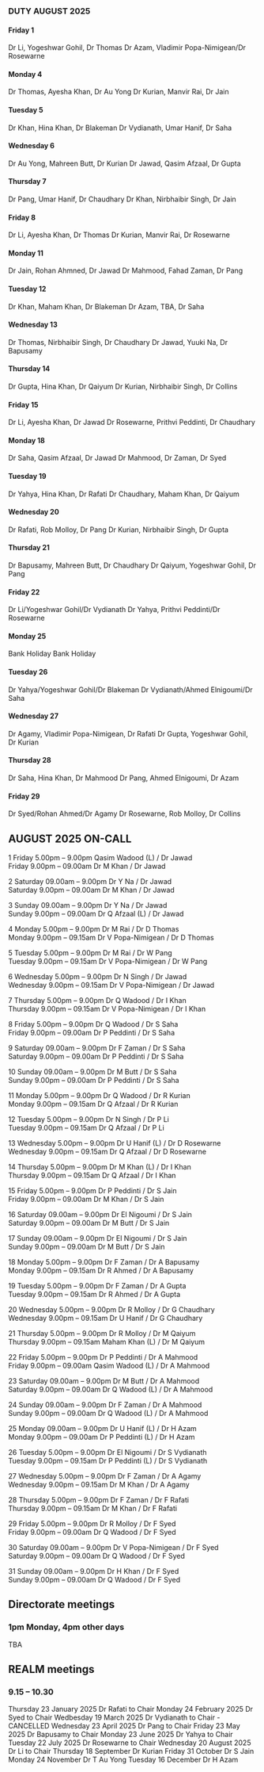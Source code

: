 

### DUTY AUGUST 2025

#### Friday 1
Dr Li, Yogeshwar Gohil, Dr Thomas
Dr Azam, Vladimir Popa-Nimigean/Dr Rosewarne

#### Monday 4
Dr Thomas, Ayesha Khan, Dr Au Yong
Dr Kurian, Manvir Rai, Dr Jain

#### Tuesday 5
Dr Khan, Hina Khan, Dr Blakeman
Dr Vydianath, Umar Hanif, Dr Saha

#### Wednesday 6
Dr Au Yong, Mahreen Butt, Dr Kurian
Dr Jawad, Qasim Afzaal, Dr Gupta

#### Thursday 7
Dr Pang, Umar Hanif, Dr Chaudhary
Dr Khan, Nirbhaibir Singh, Dr Jain

#### Friday 8
Dr Li, Ayesha Khan, Dr Thomas
Dr Kurian, Manvir Rai, Dr Rosewarne

#### Monday 11
Dr Jain, Rohan Ahmned, Dr Jawad
Dr Mahmood, Fahad Zaman, Dr Pang

#### Tuesday 12
Dr Khan, Maham Khan, Dr Blakeman
Dr Azam, TBA, Dr Saha

#### Wednesday 13
Dr Thomas, Nirbhaibir Singh, Dr Chaudhary
Dr Jawad, Yuuki Na, Dr Bapusamy

#### Thursday 14
Dr Gupta, Hina Khan, Dr Qaiyum
Dr Kurian, Nirbhaibir Singh, Dr Collins

#### Friday 15
Dr Li, Ayesha Khan, Dr Jawad
Dr Rosewarne, Prithvi Peddinti, Dr Chaudhary

#### Monday 18
Dr Saha, Qasim Afzaal, Dr Jawad
Dr Mahmood, Dr Zaman, Dr Syed

#### Tuesday 19
Dr Yahya, Hina Khan, Dr Rafati
Dr Chaudhary, Maham Khan, Dr Qaiyum

#### Wednesday 20
Dr Rafati, Rob Molloy, Dr Pang
Dr Kurian, Nirbhaibir Singh, Dr Gupta

#### Thursday 21
Dr Bapusamy, Mahreen Butt, Dr Chaudhary
Dr Qaiyum, Yogeshwar Gohil, Dr Pang

#### Friday 22
Dr Li/Yogeshwar Gohil/Dr Vydianath
Dr Yahya, Prithvi Peddinti/Dr Rosewarne

#### Monday 25
Bank Holiday
Bank Holiday

#### Tuesday 26
Dr Yahya/Yogeshwar Gohil/Dr Blakeman
Dr Vydianath/Ahmed Elnigoumi/Dr Saha

#### Wednesday 27
Dr Agamy, Vladimir Popa-Nimigean, Dr Rafati
Dr Gupta, Yogeshwar Gohil, Dr Kurian

#### Thursday 28
Dr Saha, Hina Khan, Dr Mahmood
Dr Pang, Ahmed Elnigoumi, Dr Azam

#### Friday 29
Dr Syed/Rohan Ahmed/Dr Agamy
Dr Rosewarne, Rob Molloy, Dr Collins



## AUGUST 2025 ON-CALL

1	Friday 5.00pm – 9.00pm	Qasim Wadood (L) / Dr Jawad  
	Friday 9.00pm – 09.00am	Dr M Khan / Dr Jawad  

2	Saturday 09.00am – 9.00pm	Dr Y Na / Dr Jawad  
	Saturday 9.00pm – 09.00am	Dr M Khan / Dr Jawad  

3	Sunday 09.00am – 9.00pm	Dr Y Na / Dr Jawad  
	Sunday 9.00pm – 09.00am	Dr Q Afzaal (L) / Dr Jawad  

4	Monday 5.00pm – 9.00pm	Dr M Rai / Dr D Thomas  
	Monday 9.00pm – 09.15am	Dr V Popa-Nimigean / Dr D Thomas  

5	Tuesday 5.00pm – 9.00pm	Dr M Rai / Dr W Pang  
	Tuesday 9.00pm – 09.15am	Dr V Popa-Nimigean / Dr W Pang  

6	Wednesday 5.00pm – 9.00pm	Dr N Singh / Dr Jawad  
	Wednesday 9.00pm – 09.15am	Dr V Popa-Nimigean / Dr Jawad  

7	Thursday 5.00pm – 9.00pm	Dr Q Wadood / Dr I Khan  
	Thursday 9.00pm – 09.15am	Dr V Popa-Nimigean / Dr I Khan  

8	Friday 5.00pm – 9.00pm	Dr Q Wadood / Dr S Saha  
	Friday 9.00pm – 09.00am	Dr P Peddinti / Dr S Saha  

9	Saturday 09.00am – 9.00pm	Dr F Zaman / Dr S Saha  
	Saturday 9.00pm – 09.00am	Dr P Peddinti / Dr S Saha  

10	Sunday 09.00am – 9.00pm	Dr M Butt / Dr S Saha  
	Sunday 9.00pm – 09.00am	Dr P Peddinti / Dr S Saha  

11	Monday 5.00pm – 9.00pm	Dr Q Wadood / Dr R Kurian  
	Monday 9.00pm – 09.15am	Dr Q Afzaal / Dr R Kurian  

12	Tuesday 5.00pm – 9.00pm	Dr N Singh / Dr P Li  
	Tuesday 9.00pm – 09.15am	Dr Q Afzaal / Dr P Li  

13	Wednesday 5.00pm – 9.00pm	Dr U Hanif (L) / Dr D Rosewarne  
	Wednesday 9.00pm – 09.15am	Dr Q Afzaal / Dr D Rosewarne  

14	Thursday 5.00pm – 9.00pm	Dr M Khan (L) / Dr I Khan  
	Thursday 9.00pm – 09.15am	Dr Q Afzaal / Dr I Khan  

15	Friday 5.00pm – 9.00pm	Dr P Peddinti / Dr S Jain  
	Friday 9.00pm – 09.00am	Dr M Khan / Dr S Jain  

16	Saturday 09.00am – 9.00pm	Dr El Nigoumi / Dr S Jain  
	Saturday 9.00pm – 09.00am	Dr M Butt / Dr S Jain  

17	Sunday 09.00am – 9.00pm	Dr El Nigoumi / Dr S Jain  
	Sunday 9.00pm – 09.00am	Dr M Butt / Dr S Jain  

18	Monday 5.00pm – 9.00pm	Dr F Zaman / Dr A Bapusamy  
	Monday 9.00pm – 09.15am	Dr R Ahmed / Dr A Bapusamy  

19	Tuesday 5.00pm – 9.00pm	Dr F Zaman / Dr A Gupta  
	Tuesday 9.00pm – 09.15am	Dr R Ahmed / Dr A Gupta  

20	Wednesday 5.00pm – 9.00pm	Dr R Molloy / Dr G Chaudhary  
	Wednesday 9.00pm – 09.15am	Dr U Hanif / Dr G Chaudhary  

21	Thursday 5.00pm – 9.00pm	Dr R Molloy / Dr M Qaiyum  
	Thursday 9.00pm – 09.15am	Maham Khan (L) / Dr M Qaiyum  

22	Friday 5.00pm – 9.00pm	Dr P Peddinti / Dr A Mahmood  
	Friday 9.00pm – 09.00am	Qasim Wadood (L) / Dr A Mahmood  

23	Saturday 09.00am – 9.00pm	Dr M Butt / Dr A Mahmood  
	Saturday 9.00pm – 09.00am	Dr Q Wadood (L) / Dr A Mahmood  

24	Sunday 09.00am – 9.00pm	Dr F Zaman / Dr A Mahmood  
	Sunday 9.00pm – 09.00am	Dr Q Wadood (L) / Dr A Mahmood  

25	Monday 09.00am – 9.00pm	Dr U Hanif (L) / Dr H Azam  
	Monday 9.00pm – 09.00am	Dr P Peddinti (L) / Dr H Azam  

26	Tuesday 5.00pm – 9.00pm	Dr El Nigoumi / Dr S Vydianath  
	Tuesday 9.00pm – 09.15am	Dr P Peddinti (L) / Dr S Vydianath  

27	Wednesday 5.00pm – 9.00pm	Dr F Zaman / Dr A Agamy  
	Wednesday 9.00pm – 09.15am	Dr M Khan / Dr A Agamy  

28	Thursday 5.00pm – 9.00pm	Dr F Zaman / Dr F Rafati  
	Thursday 9.00pm – 09.15am	Dr M Khan / Dr F Rafati  

29	Friday 5.00pm – 9.00pm	Dr R Molloy / Dr F Syed  
	Friday 9.00pm – 09.00am	Dr Q Wadood / Dr F Syed  

30	Saturday 09.00am – 9.00pm	Dr V Popa-Nimigean / Dr F Syed  
	Saturday 9.00pm – 09.00am	Dr Q Wadood / Dr F Syed  

31	Sunday 09.00am – 9.00pm	Dr H Khan / Dr F Syed  
	Sunday 9.00pm – 09.00am	Dr Q Wadood / Dr F Syed  

## Directorate meetings  
### 1pm Monday, 4pm other days

TBA

## REALM meetings
### 9.15 – 10.30

Thursday 23 January 2025	Dr Rafati to Chair
Monday 24 February 2025		Dr Syed to Chair
Wedbesday 19 March 2025		Dr Vydianath to Chair - CANCELLED 
Wednesday 23 April 2025		Dr Pang to Chair
Friday 23 May 2025		Dr Bapusamy to Chair
Monday 23 June 2025		Dr Yahya to Chair
Tuesday 22 July 2025		Dr Rosewarne to Chair
Wednesday 20 August 2025	Dr Li to Chair
Thursday 18 September		Dr Kurian
Friday 31 October		Dr S Jain
Monday 24 November		Dr T Au Yong
Tuesday 16 December		Dr H Azam
